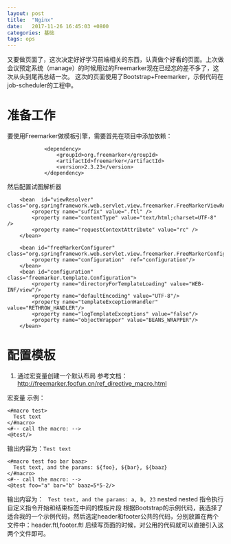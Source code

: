```yaml
---
layout: post
title:  "Nginx"
date:   2017-11-26 16:45:03 +0800
categories: 基础
tags: ops
---
```


又要做页面了，这次决定好好学习前端相关的东西，认真做个好看的页面。上次做会议预定系统（manage）的时候用过的Freemarker现在已经忘的差不多了，这次从头到尾再总结一次。
这次的页面使用了Bootstrap+Freemarker，示例代码在job-scheduler的工程中。

# 准备工作
要使用Freemarker做模板引擎，需要首先在项目中添加依赖：
~~~
            <dependency>
                <groupId>org.freemarker</groupId>
                <artifactId>freemarker</artifactId>
                <version>2.3.23</version>
            </dependency>
~~~
然后配置试图解析器
~~~
    <bean  id="viewResolver" class="org.springframework.web.servlet.view.freemarker.FreeMarkerViewResolver">
        <property name="suffix" value=".ftl" />
        <property name="contentType" value="text/html;charset=UTF-8" />
        <property name="requestContextAttribute" value="rc" />
    </bean>

    <bean id="freeMarkerConfigurer" class="org.springframework.web.servlet.view.freemarker.FreeMarkerConfigurer">
        <property name="configuration"  ref="configuration"/>
    </bean>
    <bean id="configuration" class="freemarker.template.Configuration">
        <property name="directoryForTemplateLoading" value="WEB-INF/view"/>
        <property name="defaultEncoding" value="UTF-8"/>
        <property name="templateExceptionHandler" value="RETHROW_HANDLER"/>
        <property name="logTemplateExceptions" value="false"/>
        <property name="objectWrapper" value="BEANS_WRAPPER"/>
    </bean>
~~~

# 配置模板
1. 通过宏变量创建一个默认布局
参考文档：http://freemarker.foofun.cn/ref_directive_macro.html

宏变量
示例：
~~~
<#macro test>
  Test text
</#macro>
<#-- call the macro: -->
<@test/>
~~~
输出内容为：`Test text`

~~~
<#macro test foo bar baaz>
  Test text, and the params: ${foo}, ${bar}, ${baaz}
</#macro>
<#-- call the macro: -->
<@test foo="a" bar="b" baaz=5*5-2/>
~~~
输出内容为： ` Test text, and the params: a, b, 23`
nested
nested 指令执行自定义指令开始和结束标签中间的模板片段
根据Bootstrap的示例代码，我选择了适合我的一个示例代码，然后选定header和footer公共的代码，分别放置在两个文件中：header.ftl,footer.ftl
后续写页面的时候，对公用的代码就可以直接引入这两个文件即可。



